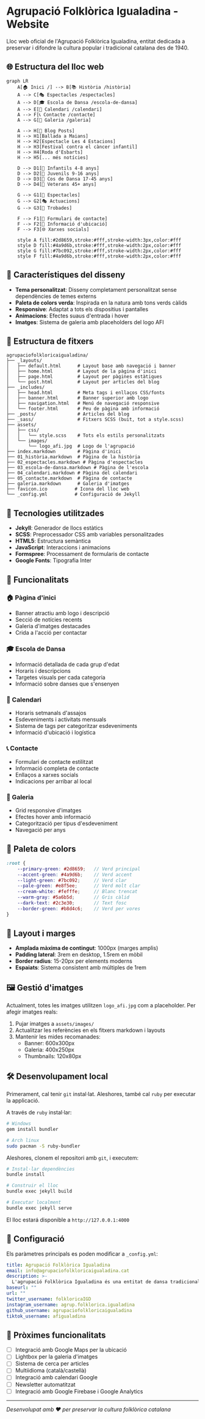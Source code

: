 # Agrupació Folklòrica Igualadina - Website

Lloc web oficial de l'Agrupació Folklòrica Igualadina, entitat dedicada a preservar i difondre la cultura popular i tradicional catalana des de 1940.

## 🌐 Estructura del lloc web

```mermaid
graph LR
    A[🏠 Inici /] --> B[📚 Història /història]
    A --> C[🎭 Espectacles /espectacles]
    A --> D[🎓 Escola de Dansa /escola-de-dansa]
    A --> E[📅 Calendari /calendari]
    A --> F[📞 Contacte /contacte]
    A --> G[📸 Galeria /galeria]
    
    A --> H[📰 Blog Posts]
    H --> H1[Ballada a Maians]
    H --> H2[Espectacle Les 4 Estacions]
    H --> H3[Festival contra el càncer infantil]
    H --> H4[Roda d'Esbarts]
    H --> H5[... més notícies]
    
    D --> D1[👶 Infantils 4-8 anys]
    D --> D2[🧒 Juvenils 9-16 anys]
    D --> D3[💃 Cos de Dansa 17-45 anys]
    D --> D4[👴 Veterans 45+ anys]
    
    G --> G1[🎪 Espectacles]
    G --> G2[🎭 Actuacions]
    G --> G3[🤝 Trobades]
    
    F --> F1[📧 Formulari de contacte]
    F --> F2[📍 Informació d'ubicació]
    F --> F3[🌐 Xarxes socials]
    
    style A fill:#2d8659,stroke:#fff,stroke-width:3px,color:#fff
    style D fill:#4a9d6b,stroke:#fff,stroke-width:2px,color:#fff
    style G fill:#7bc092,stroke:#fff,stroke-width:2px,color:#fff
    style F fill:#4a9d6b,stroke:#fff,stroke-width:2px,color:#fff
```

## 🎨 Característiques del disseny

- **Tema personalitzat**: Disseny completament personalitzat sense dependències de temes externs
- **Paleta de colors verda**: Inspirada en la natura amb tons verds càlids
- **Responsive**: Adaptat a tots els dispositius i pantalles
- **Animacions**: Efectes suaus d'entrada i hover
- **Imatges**: Sistema de galeria amb placeholders del logo AFI

## 📁 Estructura de fitxers

```
agrupaciofolkloricaigualadina/
├── _layouts/
│   ├── default.html      # Layout base amb navegació i banner
│   ├── home.html         # Layout de la pàgina d'inici
│   ├── page.html         # Layout per pàgines estàtiques
│   └── post.html         # Layout per articles del blog
├── _includes/
│   ├── head.html         # Meta tags i enllaços CSS/fonts
│   ├── banner.html       # Banner superior amb logo
│   ├── navigation.html   # Menú de navegació responsive
│   └── footer.html       # Peu de pàgina amb informació
├── _posts/               # Articles del blog
├── _sass/                # Fitxers SCSS (buit, tot a style.scss)
├── assets/
│   ├── css/
│   │   └── style.scss    # Tots els estils personalitzats
│   └── images/
│       └── logo_afi.jpg  # Logo de l'agrupació
├── index.markdown        # Pàgina d'inici
├── 01_història.markdown  # Pàgina de la història
├── 02_espectacles.markdown # Pàgina d'espectacles
├── 03_escola-de-dansa.markdown # Pàgina de l'escola
├── 04_calendari.markdown # Pàgina del calendari
├── 05_contacte.markdown  # Pàgina de contacte
├── galeria.markdown      # Galeria d'imatges
├── favicon.ico          # Icona del lloc web
└── _config.yml          # Configuració de Jekyll
```

## 🚀 Tecnologies utilitzades

- **Jekyll**: Generador de llocs estàtics
- **SCSS**: Preprocessador CSS amb variables personalitzades
- **HTML5**: Estructura semàntica
- **JavaScript**: Interaccions i animacions
- **Formspree**: Processament de formularis de contacte
- **Google Fonts**: Tipografia Inter

## 📱 Funcionalitats

### 🏠 Pàgina d'inici
- Banner atractiu amb logo i descripció
- Secció de notícies recents
- Galeria d'imatges destacades
- Crida a l'acció per contactar

### 🎓 Escola de Dansa
- Informació detallada de cada grup d'edat
- Horaris i descripcions
- Targetes visuals per cada categoria
- Informació sobre danses que s'ensenyen

### 📅 Calendari
- Horaris setmanals d'assajos
- Esdeveniments i activitats mensuals
- Sistema de tags per categoritzar esdeveniments
- Informació d'ubicació i logística

### 📞 Contacte
- Formulari de contacte estilitzat
- Informació completa de contacte
- Enllaços a xarxes socials
- Indicacions per arribar al local

### 📸 Galeria
- Grid responsive d'imatges
- Efectes hover amb informació
- Categorització per tipus d'esdeveniment
- Navegació per anys

## 🎨 Paleta de colors

```scss
:root {
    --primary-green: #2d8659;   // Verd principal
    --accent-green: #4a9d6b;    // Verd accent
    --light-green: #7bc092;     // Verd clar
    --pale-green: #e8f5ee;      // Verd molt clar
    --cream-white: #fefffe;     // Blanc trencat
    --warm-gray: #5a6b5d;       // Gris càlid
    --dark-text: #2c3e30;       // Text fosc
    --border-green: #b8d4c6;    // Verd per vores
}
```

## 📐 Layout i marges

- **Amplada màxima de contingut**: 1000px (marges amplis)
- **Padding lateral**: 3rem en desktop, 1.5rem en mòbil
- **Border radius**: 15-20px per elements moderns
- **Espaiats**: Sistema consistent amb múltiples de 1rem

## 🖼️ Gestió d'imatges

Actualment, totes les imatges utilitzen `logo_afi.jpg` com a placeholder. Per afegir imatges reals:

1. Pujar imatges a `assets/images/`
2. Actualitzar les referències en els fitxers markdown i layouts
3. Mantenir les mides recomanades:
   - Banner: 600x300px
   - Galeria: 400x250px
   - Thumbnails: 120x80px

## 🛠️ Desenvolupament local
Primerament, cal tenir `git` instal·lat. Aleshores, també cal `ruby` per executar la applicació.

A través de `ruby` instal·lar:
```bash
# Windows
gem install bundler

# Arch linux
sudo pacman -S ruby-bundler
```

Aleshores, clonem el repositori amb `git`, i executem:

```bash
# Instal·lar dependències
bundle install

# Construir el lloc
bundle exec jekyll build

# Executar localment
bundle exec jekyll serve
```

El lloc estará disponible a `http://127.0.0.1:4000`

## 📝 Configuració

Els paràmetres principals es poden modificar a `_config.yml`:

```yaml
title: Agrupació Folklòrica Igualadina
email: info@agrupaciofolkloricaigualadina.cat
description: >-
  L'agrupació Folklòrica Igualadina és una entitat de dansa tradicional igualadina que propaga la cultura popular i tradicional des de 1940.
baseurl: ""
url: ""
twitter_username: folkloricaIGD
instagram_username: agrup.folklorica.igualadina
github_username: agrupaciofolkloricaigualadina
tiktok_username: afigualadina
```

## 🎯 Pròximes funcionalitats

- [ ] Integració amb Google Maps per la ubicació
- [ ] Lightbox per la galeria d'imatges
- [ ] Sistema de cerca per articles
- [ ] Multiidioma (català/castellà)
- [ ] Integració amb calendari Google
- [ ] Newsletter automatitzat
- [ ] Integració amb Google Firebase i Google Analytics

---

*Desenvolupat amb ❤️ per preservar la cultura folklòrica catalana*
